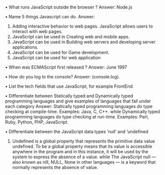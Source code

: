 • What runs JavaScript outside the browser ?
Answer: Node.js

• Name 5 things Javascript can do.
Answer:
1.  Adding interactive behavior to web pages. JavaScript allows users to interact with web pages.
2.  JavaScript can be used in Creating web and mobile apps.
3.  JavaScript can be used in Building web servers and developing server applications.
4.  JavaScript can be used for Game development.
5.  JavaScript can be used for web application

• When was ECMAScript first released ?
Answer: June 1997

• How do you log to the console?
Answer: (console.log).

• List the tech fields that use JavaScript, for example FrontEnd.


• Differentiate between Statically typed and Dynamically typed programming languages and give examples of languages that fall under each category
Answer: 
Statically typed programming languages do type checking at compile-time. Examples: Java, C, C++. while Dynamically typed programming languages do type checking at run-time. Examples: Perl, Ruby, Python, PHP, JavaScript.



• Differentiate between the JavaScript data types ‘null’ and ‘undefined&nbsp;
1.  Undefined is a global property that represents the primitive data value undefined. To be a global property means that its value is accessible anywhere in the program and in this instance, it will be used by the system to express the absence of a value. while The JavaScript null — also known as nill, NULL, None in other languages — is a keyword that normally represents the absence of value.


